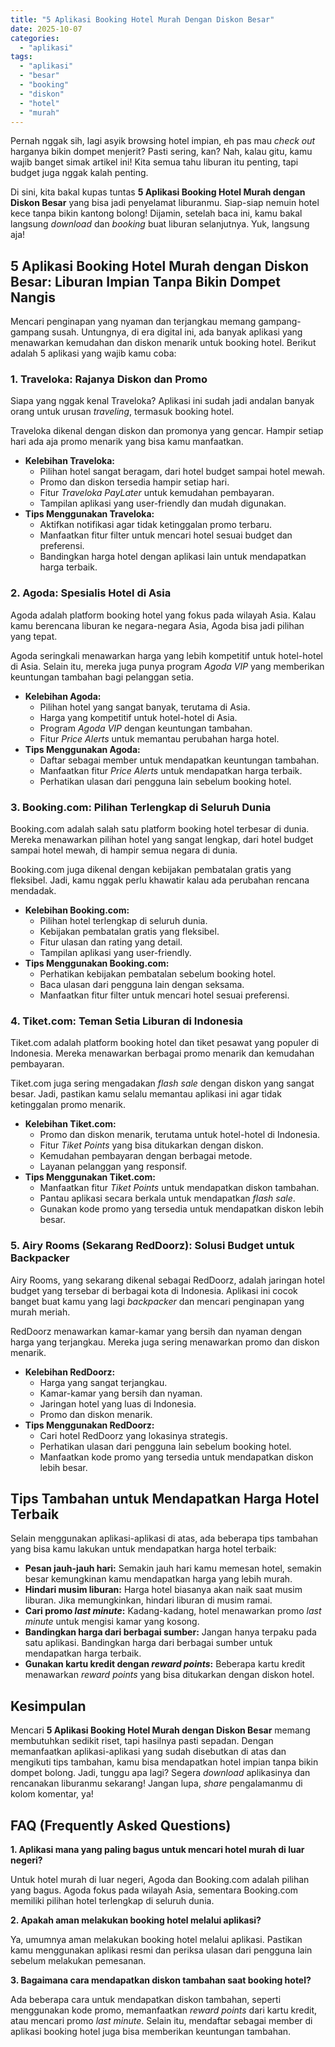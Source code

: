 ```yaml
---
title: "5 Aplikasi Booking Hotel Murah Dengan Diskon Besar"
date: 2025-10-07
categories: 
  - "aplikasi"
tags: 
  - "aplikasi"
  - "besar"
  - "booking"
  - "diskon"
  - "hotel"
  - "murah"
---
```


Pernah nggak sih, lagi asyik browsing hotel impian, eh pas mau _check out_ harganya bikin dompet menjerit? Pasti sering, kan? Nah, kalau gitu, kamu wajib banget simak artikel ini! Kita semua tahu liburan itu penting, tapi budget juga nggak kalah penting.

Di sini, kita bakal kupas tuntas **5 Aplikasi Booking Hotel Murah dengan Diskon Besar** yang bisa jadi penyelamat liburanmu. Siap-siap nemuin hotel kece tanpa bikin kantong bolong! Dijamin, setelah baca ini, kamu bakal langsung _download_ dan _booking_ buat liburan selanjutnya. Yuk, langsung aja!

## 5 Aplikasi Booking Hotel Murah dengan Diskon Besar: Liburan Impian Tanpa Bikin Dompet Nangis

Mencari penginapan yang nyaman dan terjangkau memang gampang-gampang susah. Untungnya, di era digital ini, ada banyak aplikasi yang menawarkan kemudahan dan diskon menarik untuk booking hotel. Berikut adalah 5 aplikasi yang wajib kamu coba:

### 1\. Traveloka: Rajanya Diskon dan Promo

Siapa yang nggak kenal Traveloka? Aplikasi ini sudah jadi andalan banyak orang untuk urusan _traveling_, termasuk booking hotel.

Traveloka dikenal dengan diskon dan promonya yang gencar. Hampir setiap hari ada aja promo menarik yang bisa kamu manfaatkan.

- **Kelebihan Traveloka:**
    - Pilihan hotel sangat beragam, dari hotel budget sampai hotel mewah.
    - Promo dan diskon tersedia hampir setiap hari.
    - Fitur _Traveloka PayLater_ untuk kemudahan pembayaran.
    - Tampilan aplikasi yang user-friendly dan mudah digunakan.
- **Tips Menggunakan Traveloka:**
    - Aktifkan notifikasi agar tidak ketinggalan promo terbaru.
    - Manfaatkan fitur filter untuk mencari hotel sesuai budget dan preferensi.
    - Bandingkan harga hotel dengan aplikasi lain untuk mendapatkan harga terbaik.

### 2\. Agoda: Spesialis Hotel di Asia

Agoda adalah platform booking hotel yang fokus pada wilayah Asia. Kalau kamu berencana liburan ke negara-negara Asia, Agoda bisa jadi pilihan yang tepat.

Agoda seringkali menawarkan harga yang lebih kompetitif untuk hotel-hotel di Asia. Selain itu, mereka juga punya program _Agoda VIP_ yang memberikan keuntungan tambahan bagi pelanggan setia.

- **Kelebihan Agoda:**
    - Pilihan hotel yang sangat banyak, terutama di Asia.
    - Harga yang kompetitif untuk hotel-hotel di Asia.
    - Program _Agoda VIP_ dengan keuntungan tambahan.
    - Fitur _Price Alerts_ untuk memantau perubahan harga hotel.
- **Tips Menggunakan Agoda:**
    - Daftar sebagai member untuk mendapatkan keuntungan tambahan.
    - Manfaatkan fitur _Price Alerts_ untuk mendapatkan harga terbaik.
    - Perhatikan ulasan dari pengguna lain sebelum booking hotel.

### 3\. Booking.com: Pilihan Terlengkap di Seluruh Dunia

Booking.com adalah salah satu platform booking hotel terbesar di dunia. Mereka menawarkan pilihan hotel yang sangat lengkap, dari hotel budget sampai hotel mewah, di hampir semua negara di dunia.

Booking.com juga dikenal dengan kebijakan pembatalan gratis yang fleksibel. Jadi, kamu nggak perlu khawatir kalau ada perubahan rencana mendadak.

- **Kelebihan Booking.com:**
    - Pilihan hotel terlengkap di seluruh dunia.
    - Kebijakan pembatalan gratis yang fleksibel.
    - Fitur ulasan dan rating yang detail.
    - Tampilan aplikasi yang user-friendly.
- **Tips Menggunakan Booking.com:**
    - Perhatikan kebijakan pembatalan sebelum booking hotel.
    - Baca ulasan dari pengguna lain dengan seksama.
    - Manfaatkan fitur filter untuk mencari hotel sesuai preferensi.

### 4\. Tiket.com: Teman Setia Liburan di Indonesia

Tiket.com adalah platform booking hotel dan tiket pesawat yang populer di Indonesia. Mereka menawarkan berbagai promo menarik dan kemudahan pembayaran.

Tiket.com juga sering mengadakan _flash sale_ dengan diskon yang sangat besar. Jadi, pastikan kamu selalu memantau aplikasi ini agar tidak ketinggalan promo menarik.

- **Kelebihan Tiket.com:**
    - Promo dan diskon menarik, terutama untuk hotel-hotel di Indonesia.
    - Fitur _Tiket Points_ yang bisa ditukarkan dengan diskon.
    - Kemudahan pembayaran dengan berbagai metode.
    - Layanan pelanggan yang responsif.
- **Tips Menggunakan Tiket.com:**
    - Manfaatkan fitur _Tiket Points_ untuk mendapatkan diskon tambahan.
    - Pantau aplikasi secara berkala untuk mendapatkan _flash sale_.
    - Gunakan kode promo yang tersedia untuk mendapatkan diskon lebih besar.

### 5\. Airy Rooms (Sekarang RedDoorz): Solusi Budget untuk Backpacker

Airy Rooms, yang sekarang dikenal sebagai RedDoorz, adalah jaringan hotel budget yang tersebar di berbagai kota di Indonesia. Aplikasi ini cocok banget buat kamu yang lagi _backpacker_ dan mencari penginapan yang murah meriah.

RedDoorz menawarkan kamar-kamar yang bersih dan nyaman dengan harga yang terjangkau. Mereka juga sering menawarkan promo dan diskon menarik.

- **Kelebihan RedDoorz:**
    - Harga yang sangat terjangkau.
    - Kamar-kamar yang bersih dan nyaman.
    - Jaringan hotel yang luas di Indonesia.
    - Promo dan diskon menarik.
- **Tips Menggunakan RedDoorz:**
    - Cari hotel RedDoorz yang lokasinya strategis.
    - Perhatikan ulasan dari pengguna lain sebelum booking hotel.
    - Manfaatkan kode promo yang tersedia untuk mendapatkan diskon lebih besar.

## Tips Tambahan untuk Mendapatkan Harga Hotel Terbaik

Selain menggunakan aplikasi-aplikasi di atas, ada beberapa tips tambahan yang bisa kamu lakukan untuk mendapatkan harga hotel terbaik:

- **Pesan jauh-jauh hari:** Semakin jauh hari kamu memesan hotel, semakin besar kemungkinan kamu mendapatkan harga yang lebih murah.
- **Hindari musim liburan:** Harga hotel biasanya akan naik saat musim liburan. Jika memungkinkan, hindari liburan di musim ramai.
- **Cari promo _last minute_:** Kadang-kadang, hotel menawarkan promo _last minute_ untuk mengisi kamar yang kosong.
- **Bandingkan harga dari berbagai sumber:** Jangan hanya terpaku pada satu aplikasi. Bandingkan harga dari berbagai sumber untuk mendapatkan harga terbaik.
- **Gunakan kartu kredit dengan _reward points_:** Beberapa kartu kredit menawarkan _reward points_ yang bisa ditukarkan dengan diskon hotel.

## Kesimpulan

Mencari **5 Aplikasi Booking Hotel Murah dengan Diskon Besar** memang membutuhkan sedikit riset, tapi hasilnya pasti sepadan. Dengan memanfaatkan aplikasi-aplikasi yang sudah disebutkan di atas dan mengikuti tips tambahan, kamu bisa mendapatkan hotel impian tanpa bikin dompet bolong. Jadi, tunggu apa lagi? Segera _download_ aplikasinya dan rencanakan liburanmu sekarang! Jangan lupa, _share_ pengalamanmu di kolom komentar, ya!

## FAQ (Frequently Asked Questions)

**1\. Aplikasi mana yang paling bagus untuk mencari hotel murah di luar negeri?**

Untuk hotel murah di luar negeri, Agoda dan Booking.com adalah pilihan yang bagus. Agoda fokus pada wilayah Asia, sementara Booking.com memiliki pilihan hotel terlengkap di seluruh dunia.

**2\. Apakah aman melakukan booking hotel melalui aplikasi?**

Ya, umumnya aman melakukan booking hotel melalui aplikasi. Pastikan kamu menggunakan aplikasi resmi dan periksa ulasan dari pengguna lain sebelum melakukan pemesanan.

**3\. Bagaimana cara mendapatkan diskon tambahan saat booking hotel?**

Ada beberapa cara untuk mendapatkan diskon tambahan, seperti menggunakan kode promo, memanfaatkan _reward points_ dari kartu kredit, atau mencari promo _last minute_. Selain itu, mendaftar sebagai member di aplikasi booking hotel juga bisa memberikan keuntungan tambahan.

